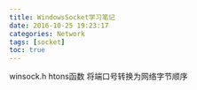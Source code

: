 ```yaml
---
title: WindowsSocket学习笔记
date: 2016-10-25 19:23:17
categories: Network
tags: [socket]
toc: true
---
```


winsock.h  htons函数  将端口号转换为网络字节顺序

